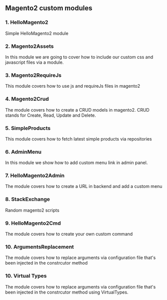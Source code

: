 ## Magento2 custom modules

### 1. HelloMagento2
Simple HelloMagento2 module

### 2. Magento2Assets
In this module we are going to cover how to include our custom css and javascript files via a module.

### 3. Magento2RequireJs
This module covers how to use js and requireJs files in magento2

### 4. Magento2Crud
The module covers how to create a CRUD models in magento2. CRUD stands for Create, Read, Update and Delete.

### 5. SimpleProducts
This module covers how to fetch latest simple products via repositories

### 6. AdminMenu
In this module we show how to add custom menu link in admin panel.

### 7. HelloMagento2Admin
The module covers how to create a URL in backend and add a custom menu

### 8. StackExchange
Random magento2 scripts

### 9. HelloMagento2Cmd
The module covers how to create your own custom command

### 10. ArgumentsReplacement
The module covers how to replace arguments via configuration file that's been injected in the constrcutor method

### 10. Virtual Types
The module covers how to replace arguments via configuration file that's been injected in the constrcutor method using VirtualTypes.